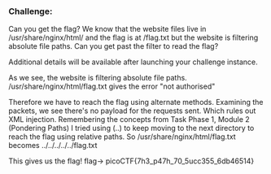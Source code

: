 ### Challenge: 
Can you get the flag? We know that the website files live in /usr/share/nginx/html/ and the flag is at /flag.txt but the website is filtering absolute file paths. Can you get past the filter to read the flag?

Additional details will be available after launching your challenge instance.

As we see, the website is filtering absolute file paths. /usr/share/nginx/html/flag.txt gives the error "not authorised"

Therefore we have to reach the flag using alternate methods.
Examining the packets, we see there's no payload for the requests sent. Which rules out XML injection.
Remembering the concepts from Task Phase 1, Module 2 (Pondering Paths) I tried using (..) to keep moving to the next directory to reach the flag using relative paths.
So /usr/share/nginx/html/flag.txt becomes ../../../../../flag.txt 

This gives us the flag!
flag-> picoCTF{7h3_p47h_70_5ucc355_6db46514}
